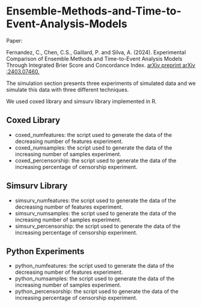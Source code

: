 # Ensemble-Methods-and-Time-to-Event-Analysis-Models

Paper:

Fernandez, C., Chen, C.S., Gaillard, P. and Silva, A. (2024). Experimental Comparison of Ensemble Methods and Time-to-Event Analysis Models Through Integrated Brier Score and Concordance Index. [arXiv preprint arXiv :2403.07460.](https://arxiv.org/abs/2403.07460)


The simulation section presents three experiments of simulated data and we simulate this data with three different techniques.

We used coxed library and simsurv library implemented in R. 

## Coxed Library

* coxed_numfeatures: the script used to generate the data of the decreasing number of features experiment.
* coxed_numsamples: the script used to generate the data of the increasing number of samples experiment.
* coxed_percensorship: the script used to generate the data of the increasing percentage of censorship experiment.

## Simsurv Library

* simsurv_numfeatures: the script used to generate the data of the decreasing number of features experiment.
* simsurv_numsamples: the script used to generate the data of the increasing number of samples experiment.
* simsurv_percensorship: the script used to generate the data of the increasing percentage of censorship experiment.

## Python Experiments

* python_numfeatures: the script used to generate the data of the decreasing number of features experiment.
* python_numsamples: the script used to generate the data of the increasing number of samples experiment.
* python_percensorship: the script used to generate the data of the increasing percentage of censorship experiment.
